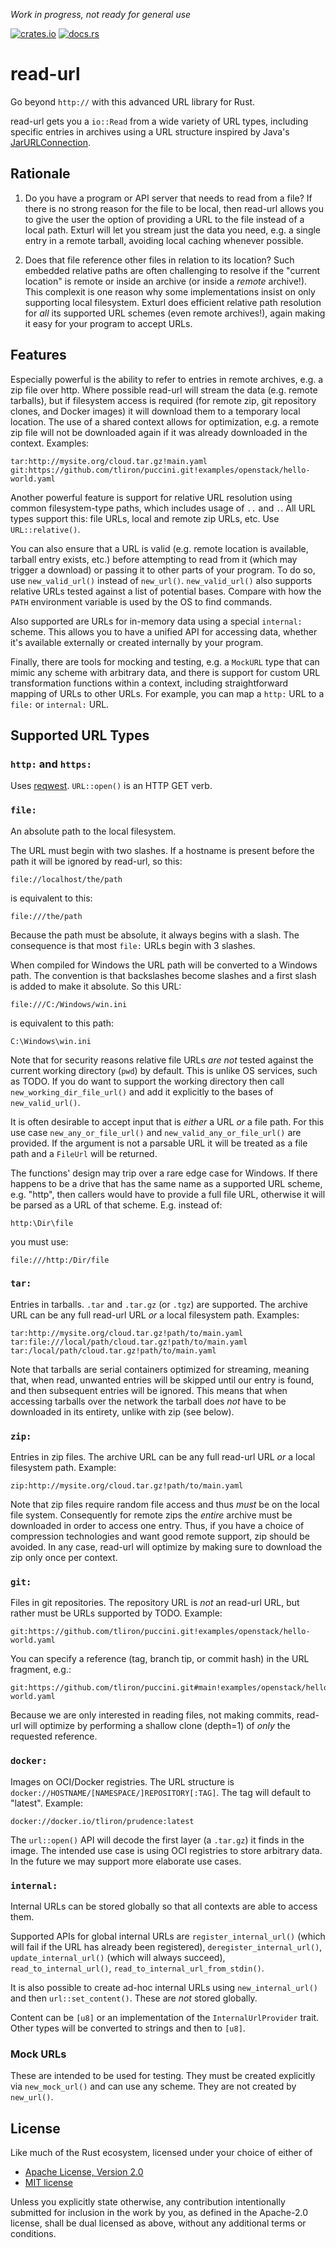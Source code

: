 *Work in progress, not ready for general use*

[![crates.io](https://img.shields.io/crates/v/read-url?color=%23227700)](https://crates.io/crates/read-url)
[![docs.rs](https://img.shields.io/badge/docs.rs-latest?color=grey)](https://docs.rs/read-url/latest/read_url/)

read-url
========

Go beyond `http://` with this advanced URL library for Rust.

read-url gets you a `io::Read` from a wide variety of URL types, including
specific entries in archives using a URL structure inspired by Java's
[JarURLConnection](https://docs.oracle.com/javase/8/docs/api/java/net/JarURLConnection.html).

Rationale
---------

1) Do you have a program or API server that needs to read from a file? If there is no strong
   reason for the file to be local, then read-url allows you to give the user the option of
   providing a URL to the file instead of a local path. Exturl will let you stream just the data
   you need, e.g. a single entry in a remote tarball, avoiding local caching whenever possible.

2) Does that file reference other files in relation to its location? Such embedded relative paths
   are often challenging to resolve if the "current location" is remote or inside an archive (or
   inside a *remote* archive!). This complexit is one reason why some implementations insist on
   only supporting local filesystem. Exturl does efficient relative path resolution for *all*
   its supported URL schemes (even remote archives!), again making it easy for your program to
   accept URLs. 

Features
--------

Especially powerful is the ability to refer to entries in remote archives, e.g. a zip file
over http. Where possible read-url will stream the data (e.g. remote tarballs), but if filesystem
access is required (for remote zip, git repository clones, and Docker images) it will download
them to a temporary local location. The use of a shared context allows for optimization, e.g. a
remote zip file will not be downloaded again if it was already downloaded in the context.
Examples:

    tar:http://mysite.org/cloud.tar.gz!main.yaml
    git:https://github.com/tliron/puccini.git!examples/openstack/hello-world.yaml

Another powerful feature is support for relative URL resolution using common filesystem-type
paths, which includes usage of `..` and `.`. All URL types support this: file URLs, local and
remote zip URLs, etc. Use `URL::relative()`.

You can also ensure that a URL is valid (e.g. remote location is available, tarball entry
exists, etc.) before attempting to read from it (which may trigger a download) or passing it
to other parts of your program. To do so, use `new_valid_url()` instead of `new_url()`.
`new_valid_url()` also supports relative URLs tested against a list of potential bases.
Compare with how the `PATH` environment variable is used by the OS to find commands.

Also supported are URLs for in-memory data using a special `internal:` scheme. This allows you
to have a unified API for accessing data, whether it's available externally or created
internally by your program.

Finally, there are tools for mocking and testing, e.g. a `MockURL` type that can mimic any
scheme with arbitrary data, and there is support for custom URL transformation functions
within a context, including straightforward mapping of URLs to other URLs. For example, you
can map a `http:` URL to a `file:` or `internal:` URL.

Supported URL Types
-------------------

### `http:` and `https:`

Uses [reqwest](https://github.com/seanmonstar/reqwest). `URL::open()` is an HTTP GET verb.

### `file:`

An absolute path to the local filesystem.

The URL must begin with two slashes. If a hostname is present before the path it will
be ignored by read-url, so this:

    file://localhost/the/path

is equivalent to this:

    file:///the/path

Because the path must be absolute, it always begins with a slash. The consequence is that
most `file:` URLs begin with 3 slashes.

When compiled for Windows the URL path will be converted to a Windows path. The convention
is that backslashes become slashes and a first slash is added to make it absolute. So this
URL:

    file:///C:/Windows/win.ini

is equivalent to this path:

    C:\Windows\win.ini

Note that for security reasons relative file URLs *are not* tested against the current
working directory (`pwd`) by default. This is unlike OS services, such as TODO.
If you do want to support the working directory then call `new_working_dir_file_url()` and add
it explicitly to the bases of `new_valid_url()`.

It is often desirable to accept input that is *either* a URL *or* a file path. For this
use case `new_any_or_file_url()` and `new_valid_any_or_file_url()` are provided. If the argument
is not a parsable URL it will be treated as a file path and a `FileUrl` will be returned.

The functions' design may trip over a rare edge case for Windows. If there happens to be
a drive that has the same name as a supported URL scheme, e.g. "http", then callers would
have to provide a full file URL, otherwise it will be parsed as a URL of that scheme. E.g.
instead of:

    http:\Dir\file

you must use:

    file:///http:/Dir/file

### `tar:`

Entries in tarballs. `.tar` and `.tar.gz` (or `.tgz`) are supported. The archive URL
can be any full read-url URL *or* a local filesystem path. Examples:

    tar:http://mysite.org/cloud.tar.gz!path/to/main.yaml
    tar:file:///local/path/cloud.tar.gz!path/to/main.yaml
    tar:/local/path/cloud.tar.gz!path/to/main.yaml

Note that tarballs are serial containers optimized for streaming, meaning that, when
read, unwanted entries will be skipped until our entry is found, and then subsequent
entries will be ignored. This means that when accessing tarballs over the network the
tarball does *not* have to be downloaded in its entirety, unlike with zip (see below).

### `zip:`

Entries in zip files. The archive URL can be any full read-url URL *or* a local
filesystem path. Example:

    zip:http://mysite.org/cloud.tar.gz!path/to/main.yaml

Note that zip files require random file access and thus *must* be on the local file
system. Consequently for remote zips the *entire* archive must be downloaded in order
to access one entry. Thus, if you have a choice of compression technologies and want
good remote support, zip should be avoided. In any case, read-url will optimize by
making sure to download the zip only once per context.

### `git:`

Files in git repositories. The repository URL is *not* an read-url URL, but rather must
be URLs supported by TODO. Example:

    git:https://github.com/tliron/puccini.git!examples/openstack/hello-world.yaml

You can specify a reference (tag, branch tip, or commit hash) in the URL fragment, e.g.:

    git:https://github.com/tliron/puccini.git#main!examples/openstack/hello-world.yaml

Because we are only interested in reading files, not making commits, read-url will optimize
by performing a shallow clone (depth=1) of *only* the requested reference.

### `docker:`

Images on OCI/Docker registries. The URL structure is
`docker://HOSTNAME/[NAMESPACE/]REPOSITORY[:TAG]`. The tag will default to "latest".
Example:

    docker://docker.io/tliron/prudence:latest

The `url::open()` API will decode the first layer (a `.tar.gz`) it finds in the image.
The intended use case is using OCI registries to store arbitrary data. In the future
we may support more elaborate use cases.

### `internal:`

Internal URLs can be stored globally so that all contexts are able to access them.

Supported APIs for global internal URLs are `register_internal_url()` (which will fail if
the URL has already been registered), `deregister_internal_url()`, `update_internal_url()`
(which will always succeed), `read_to_internal_url()`, `read_to_internal_url_from_stdin()`.

It is also possible to create ad-hoc internal URLs using `new_internal_url()` and then
`url::set_content()`. These are *not* stored globally.

Content can be `[u8]` or an implementation of the `InternalUrlProvider` trait.
Other types will be converted to strings and then to `[u8]`.

### Mock URLs

These are intended to be used for testing. They must be created explicitly via
`new_mock_url()` and can use any scheme. They are not created by `new_url()`.

License
-------

Like much of the Rust ecosystem, licensed under your choice of either of

* [Apache License, Version 2.0](LICENSE-APACHE)
* [MIT license](LICENSE-MIT)

Unless you explicitly state otherwise, any contribution intentionally
submitted for inclusion in the work by you, as defined in the Apache-2.0
license, shall be dual licensed as above, without any additional terms or
conditions.
